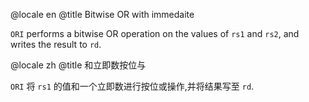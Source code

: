 @locale en
@title Bitwise OR with immedaite

`ORI` performs a bitwise OR operation on the values of `rs1` and `rs2`, and writes the result to `rd`.

@locale zh
@title 和立即数按位与

`ORI` 将 `rs1` 的值和一个立即数进行按位或操作,并将结果写至 `rd`.
